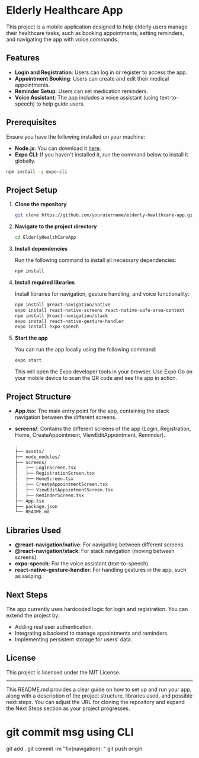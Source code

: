 # Elderly Healthcare App

This project is a mobile application designed to help elderly users manage their healthcare tasks, such as booking appointments, setting reminders, and navigating the app with voice commands.

## Features

- **Login and Registration**: Users can log in or register to access the app.
- **Appointment Booking**: Users can create and edit their medical appointments.
- **Reminder Setup**: Users can set medication reminders.
- **Voice Assistant**: The app includes a voice assistant (using text-to-speech) to help guide users.

## Prerequisites

Ensure you have the following installed on your machine:

- **Node.js**: You can download it [here](https://nodejs.org/).
- **Expo CLI**: If you haven't installed it, run the command below to install it globally.

```bash
npm install -g expo-cli
```

## Project Setup

1. **Clone the repository**

    ```bash
    git clone https://github.com/yourusername/elderly-healthcare-app.git
    ```

2. **Navigate to the project directory**

    ```bash
    cd ElderlyHealthCareApp
    ```

3. **Install dependencies**

    Run the following command to install all necessary dependencies:

    ```bash
    npm install
    ```

4. **Install required libraries**

    Install libraries for navigation, gesture handling, and voice functionality:

    ```bash
    npm install @react-navigation/native
    expo install react-native-screens react-native-safe-area-context
    npm install @react-navigation/stack
    expo install react-native-gesture-handler
    expo install expo-speech
    ```

5. **Start the app**

    You can run the app locally using the following command:

    ```bash
    expo start
    ```

    This will open the Expo developer tools in your browser. Use Expo Go on your mobile device to scan the QR code and see the app in action.

## Project Structure

- **App.tsx**: The main entry point for the app, containing the stack navigation between the different screens.
- **screens/**: Contains the different screens of the app (Login, Registration, Home, CreateAppointment, ViewEditAppointment, Reminder).

    ```bash
    .
    ├── assets/
    ├── node_modules/
    ├── screens/
    │   ├── LoginScreen.tsx
    │   ├── RegistrationScreen.tsx
    │   ├── HomeScreen.tsx
    │   ├── CreateAppointmentScreen.tsx
    │   ├── ViewEditAppointmentScreen.tsx
    │   ├── ReminderScreen.tsx
    ├── App.tsx
    ├── package.json
    └── README.md
    ```

## Libraries Used

- **@react-navigation/native**: For navigating between different screens.
- **@react-navigation/stack**: For stack navigation (moving between screens).
- **expo-speech**: For the voice assistant (text-to-speech).
- **react-native-gesture-handler**: For handling gestures in the app, such as swiping.

## Next Steps

The app currently uses hardcoded logic for login and registration. You can extend the project by:

- Adding real user authentication.
- Integrating a backend to manage appointments and reminders.
- Implementing persistent storage for users’ data.

## License

This project is licensed under the MIT License.

---

This README.md provides a clear guide on how to set up and run your app, along with a description of the project structure, libraries used, and possible next steps. You can adjust the URL for cloning the repository and expand the Next Steps section as your project progresses.

# git commit msg using CLI
git add .
git commit -m "fix(navigation): "
git push origin <branch-name>
